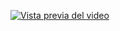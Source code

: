 [![Vista previa del video](https://via.placeholder.com/600x300.png?text=Video+Preview)](https://github.com/BalwantSight/Macro-for-Word-Document/raw/main/video/Aplicacio%CC%81n%20de%20Macro.mp4)
